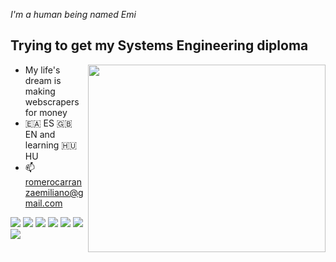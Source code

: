 _I'm a human being named Emi_
## Trying to get my Systems Engineering diploma

<img align="right" width="380" height="300" src="https://media3.giphy.com/media/13PbEUgXtEOzPa/giphy.gif?cid=790b76114d5465d80898cb6cffd76aabe360c713820810bf&rid=giphy.gif&ct=g">

- My life's dream is making webscrapers for money
- 🇪🇦 ES 🇬🇧 EN and learning 🇭🇺 HU
- 📫 romerocarranzaemiliano@gmail.com

![](https://img.shields.io/badge/JavaScript-323330?style=for-the-badge&logo=javascript&logoColor=F7DF1E)
![](https://img.shields.io/badge/Python-3776AB?style=for-the-badge&logo=python&logoColor=white)
![](https://img.shields.io/badge/HTML-239120?style=for-the-badge&logo=html5&logoColor=white)
![](https://img.shields.io/badge/Shell_Script-121011?style=for-the-badge&logo=gnu-bash&logoColor=white)
![](https://img.shields.io/badge/Ubuntu-E95420?style=for-the-badge&logo=ubuntu&logoColor=white)
![](https://img.shields.io/badge/MySQL-00000F?style=for-the-badge&logo=mysql&logoColor=white)
![](https://img.shields.io/badge/SQLite-07405E?style=for-the-badge&logo=sqlite&logoColor=white)


<!--
**RomeroCarranzaEmiliano/RomeroCarranzaEmiliano** is a ✨ _special_ ✨ repository because its `README.md` (this file) appears on your GitHub profile.

Here are some ideas to get you started:

- 🔭 I’m currently working on ...
- 🌱 I’m currently learning ...
- 👯 I’m looking to collaborate on ...
- 🤔 I’m looking for help with ...
- 💬 Ask me about ...
- 📫 How to reach me: ...
- 😄 Pronouns: ...
- ⚡ Fun fact: ...
-->
